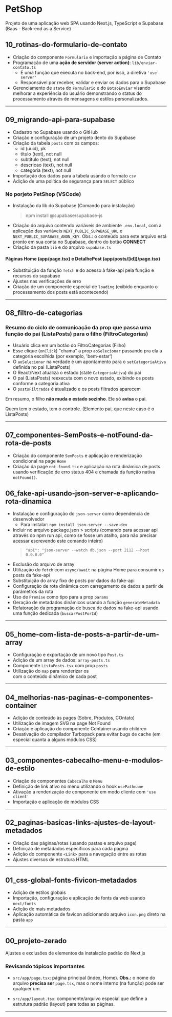 # PetShop

Projeto de uma aplicação web SPA usando Next.js, TypeScript e Supabase (Baas - Back-end as a Service)

## 10_rotinas-do-formulario-de-contato

- Criação do componente `Formulario` e importação a página de Contato
- Programação de uma **ação de servidor (server action)**: `lib/enviar-contato.ts`
  - É uma função que executa no back-end, por isso, a diretiva `'use server'`
  - Responsável por receber, validar e enviar os dados para o Supabase
- Gerenciamento de `state` do `Formulario` e do `BotaoEnviar` visando melhorar a experiência do usuário demonstrando o status do processamento através de mensagens e estilos personalizados.

---

## 09_migrando-api-para-supabase

- Cadastro no Supabase usando o GitHub
- Criação e configuração de um projeto dento do Supabase
- Criação da tabela `posts` com os campos: 
  - id (uuid), pk
  - titulo (text), not null
  - subtitulo (text), not null
  - descricao (text), not null
  - categoria (text), not null
- Importação dos dados para a tabela usando o formato `csv`
- Adição de uma política de segurança para `SELECT` público

### No porjeto PetShop (VSCode)

- Instalação da lib do Supabase (Comando para instalação)
  > npm install @supabase/supabase-js
- Criação do arquivo contendo variáveis de ambiente `.env.local`, com a aplicação das variáveis `NEXT_PUBLIC_SUPABASE_URL` e `NEXT_PUBLIC_SUPABASE_ANON_KEY`. Obs.: o conteúdo para este arquivo está pronto em sua conta no Supabase, dentro do botão **CONNECT**
- Criação da pasta `lib` e do arquivo `supabase.ts`

#### Páginas Home (app/page.tsx) e DetalhePost (app/posts/[id])/page.tsx)

- Substituição da função `fetch` e do acesso à fake-api pela função e recursos do supabase
- Ajustes nas verificações de erro
- Criação de um componente especial de `loading` (exibido enquanto o processamento dos posts está acontecendo)

---

## 08_filtro-de-categorias

### Resumo do ciclo de comunicação da prop que passa uma função do pai (ListaPosts) para o filho (FiltroCategorias)

- Usuário clica em um botão do FiltroCategorias (Filho)
- Esse clique (`onClick`) "chama" a prop `aoSelecionar` passando pra ela a categoria escolhida (por exemplo, 'bem-estar')
- O `aoSelecionar` na verdade é um apontamento para o `setCategoriaAtiva` definida no pai (ListaPosts)
- O React/Next atualiza o estado (state `CategoriaAtiva`) do pai 
- O pai (ListaPosts) reexecuta com o novo estado, exibindo os posts conforme a categoria ativa
- O `postsFiltrados` é atualizado e os posts filtrados aparecem

Em resumo, o filho **não muda o estado sozinho**. Ele só **avisa** o pai.

Quem tem o estado, tem o controle. (Elemento pai, que neste caso é o ListaPosts)

---

## 07_componentes-SemPosts-e-notFound-da-rota-de-posts

- Criação do componente `SemPosts` e aplicação e renderização condicional na page `Home`
- Criação da page `not-found.tsx` e aplicação na rota dinâmica de posts usando verificação de erro status 404 e chamada da função nativa `notFound()`.

## 06_fake-api-usando-json-server-e-aplicando-rota-dinamica

- Instalação e configuração do `json-server` como dependencia de desenvolvedor
  - Para instalar: `npm install json-server --save-dev`
- Incluir no arquivo package.json > scripts (comando para acessar api através do npm run api, como se fosse um atalho, para não precisar acessar escrevendo este comando inteiro)
  > `"api": "json-server --watch db.json --port 2112 --host 0.0.0.0"`
- Exclusão do arquivo de array
- Utilização do `fetch` com `async/await` na página Home para consumir os posts da fake-api
- Substituição do array fixo de posts por dados da fake-api
- Configuração de rota dinâmica com carregamento de dados a partir de parâmetros da rota
- Uso de `Promise` como tipo para a prop `params`
- Geração de metadados dinâmicos usando a função `generateMetadata`
- Refatoração da programação de busca de dados na fake-api usando uma função dedicada (`buscarPostPorId`)

---

## 05_home-com-lista-de-posts-a-partir-de-um-array

- Configuração e exportação de um novo tipo `Post.ts`
- Adição de um array de dados: `array-posts.ts`
- Componente `ListaPosts.tsx` com prop `posts`
- Utilização do `map` para renderizar os <article> com o conteúdo dinâmico de cada post

---

## 04_melhorias-nas-paginas-e-componentes-container

- Adição de conteúdo às pages (Sobre, Produtos, COntato)
- Utilização de imagem SVG na page Not Found
- Criação e aplicação do componente Container usando children
- Desativação do compilador Turbopack para evitar bugs de cache (em especial quanta a alguns módulos CSS)

---

## 03_componentes-cabecalho-menu-e-modulos-de-estilo

- Criação de componentes `Cabecalho` e `Menu`
- Definição de link ativo no menu utilizando o hook `usePathname`
- Ativação a renderização de componente em modo cliente com `'use client'`
- Importação e aplicação de módulos CSS

---

## 02_paginas-basicas-links-ajustes-de-layout-metadados

- Criação das páginas/rotas (usando pastas e arquivo page)
- Definição de metadados específicos para cada página
- Adição do componente `<Link>` para a navegação entre as rotas
- Ajustes diversos de estrutura HTML

---

## 01_css-global-fonts-fivicon-metadados

- Adição de estilos globais
- Importação, configuração e aplicação de fonts da web usando `next/fonts`
- Adição de mais metadados
- Aplicação automática de favicon adicionando arquivo `icon.png` direto na pasta `app`

---

## 00_projeto-zerado

Ajustes e exclusões de elementos da instalação padrão do Next.js

### Revisando tópicos importantes

- `src/app/page.tsx`: página principal (index, Home). **Obs.:** o nome do arquivo **precisa ser** `page.tsx`, mas o nome interno (na função) pode ser qualquer um.

- `src/app/layout.tsx`: componente/arquivo especial que define a estrutura padrão (layout) para todas as páginas.

---
